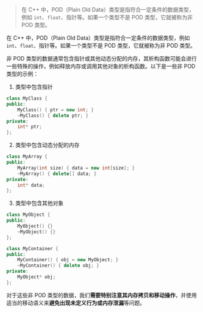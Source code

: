 > 在 C++ 中，POD（Plain Old Data）类型是指符合一定条件的数据类型，例如 `int`、`float`、指针等。如果一个类型不是 POD 类型，它就被称为非 POD 类型。

在 C++ 中，POD（Plain Old Data）类型是指符合一定条件的数据类型，例如 `int`、`float`、指针等。如果一个类型不是 POD 类型，它就被称为非 POD 类型。

非 POD 类型的数据通常包含指针或其他动态分配的内存，其析构函数可能会进行一些特殊的操作，例如释放内存或调用其他对象的析构函数。以下是一些非 POD 类型的示例：

1. 类型中包含指针

```cpp
class MyClass {
public:
    MyClass() { ptr = new int; }
    ~MyClass() { delete ptr; }
private:
    int* ptr;
};
```

2. 类型中包含动态分配的内存

```cpp
class MyArray {
public:
    MyArray(int size) { data = new int[size]; }
    ~MyArray() { delete[] data; }
private:
    int* data;
};
```

3. 类型中包含其他对象

```cpp
class MyObject {
public:
    MyObject() {}
    ~MyObject() {}
};

class MyContainer {
public:
    MyContainer() { obj = new MyObject; }
    ~MyContainer() { delete obj; }
private:
    MyObject* obj;
};
```

对于这些非 POD 类型的数据，我们**需要特别注意其内存拷贝和移动操作**，并使用适当的移动语义来**避免出现未定义行为或内存泄漏**等问题。
